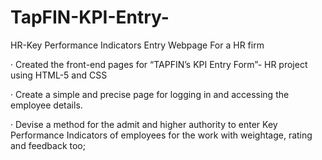 # TapFIN-KPI-Entry-
HR-Key Performance Indicators Entry Webpage For a HR firm

·	Created the front-end pages for “TAPFIN’s KPI Entry Form”- HR project using HTML-5 and CSS


·	Create a simple and precise page for logging in and accessing the employee details.


·	Devise a method for the admit and higher authority to enter Key Performance Indicators of employees for the work with weightage, rating and feedback too;
